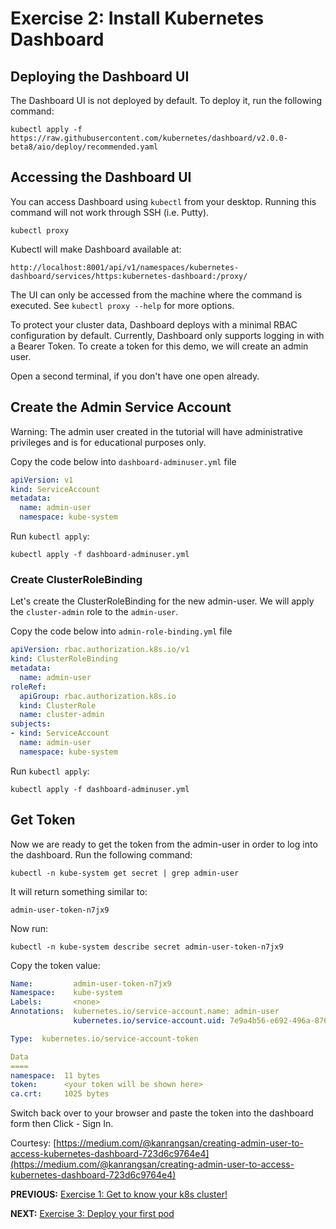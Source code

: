 # Exercise 2: Install Kubernetes Dashboard

## Deploying the Dashboard UI
The Dashboard UI is not deployed by default. To deploy it, run the following command:

```
kubectl apply -f https://raw.githubusercontent.com/kubernetes/dashboard/v2.0.0-beta8/aio/deploy/recommended.yaml
```

## Accessing the Dashboard UI
You can access Dashboard using `kubectl` from your desktop. Running this command will not work through SSH (i.e. Putty).
```
kubectl proxy
```
Kubectl will make Dashboard available at:
```
http://localhost:8001/api/v1/namespaces/kubernetes-dashboard/services/https:kubernetes-dashboard:/proxy/
```

The UI can only be accessed from the machine where the command is executed. See `kubectl proxy --help` for more options.

To protect your cluster data, Dashboard deploys with a minimal RBAC configuration by default. Currently, Dashboard only supports logging in with a Bearer Token. To create a token for this demo, we will create an admin user.

Open a second terminal, if you don't have one open already.

## Create the Admin Service Account
Warning: The admin user created in the tutorial will have administrative privileges and is for educational purposes only.

Copy the code below into `dashboard-adminuser.yml` file

```yaml
apiVersion: v1
kind: ServiceAccount
metadata:
  name: admin-user
  namespace: kube-system
```

Run `kubectl apply`:

```
kubectl apply -f dashboard-adminuser.yml
```

### Create ClusterRoleBinding
Let's create the ClusterRoleBinding for the new admin-user. We will apply the `cluster-admin` role to the `admin-user`.

Copy the code below into `admin-role-binding.yml` file

```yaml
apiVersion: rbac.authorization.k8s.io/v1
kind: ClusterRoleBinding
metadata:
  name: admin-user
roleRef:
  apiGroup: rbac.authorization.k8s.io
  kind: ClusterRole
  name: cluster-admin
subjects:
- kind: ServiceAccount
  name: admin-user
  namespace: kube-system
```  

Run `kubectl apply`:

```
kubectl apply -f dashboard-adminuser.yml
```

## Get Token

Now we are ready to get the token from the admin-user in order to log into the dashboard. Run the following command:

```
kubectl -n kube-system get secret | grep admin-user
```

It will return something similar to:

```
admin-user-token-n7jx9
```

Now run:

```
kubectl -n kube-system describe secret admin-user-token-n7jx9
```

Copy the token value:

```yaml
Name:         admin-user-token-n7jx9
Namespace:    kube-system
Labels:       <none>
Annotations:  kubernetes.io/service-account.name: admin-user
              kubernetes.io/service-account.uid: 7e9a4b56-e692-496a-8767-965076a282a4

Type:  kubernetes.io/service-account-token

Data
====
namespace:  11 bytes
token:      <your token will be shown here>
ca.crt:     1025 bytes
```

Switch back over to your browser and paste the token into the dashboard form then Click - Sign In.



Courtesy: [https://medium.com/@kanrangsan/creating-admin-user-to-access-kubernetes-dashboard-723d6c9764e4](https://medium.com/@kanrangsan/creating-admin-user-to-access-kubernetes-dashboard-723d6c9764e4)


**PREVIOUS:** [Exercise 1: Get to know your k8s cluster!](get_to_know_cluster.md)

**NEXT:** [Exercise 3: Deploy your first pod](deploy_first_pod.md)

